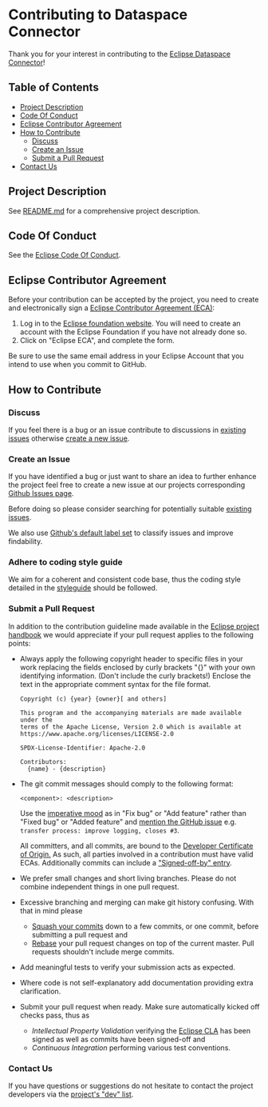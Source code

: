 Contributing to Dataspace Connector
===================================

Thank you for your interest in contributing to
the [Eclipse Dataspace Connector](https://projects.eclipse.org/projects/technology.dataspaceconnector)!

## Table of Contents

* [Project Description](#project-description)
* [Code Of Conduct](#code-of-conduct)
* [Eclipse Contributor Agreement](#eclipse-contributor-agreement)
* [How to Contribute](#how-to-contribute)
    * [Discuss](#discuss)
    * [Create an Issue](#create-an-issue)
    * [Submit a Pull Request](#submit-a-pull-request)
* [Contact Us](#contact-us)

## Project Description

See [README.md](README.md) for a comprehensive project description.

## Code Of Conduct

See the [Eclipse Code Of Conduct](https://www.eclipse.org/org/documents/Community_Code_of_Conduct.php).

## Eclipse Contributor Agreement

Before your contribution can be accepted by the project, you need to create and electronically sign
a [Eclipse Contributor Agreement (ECA)](http://www.eclipse.org/legal/ecafaq.php):

1. Log in to the [Eclipse foundation website](https://accounts.eclipse.org/user/login/). You will need to create an
   account with the Eclipse Foundation if you have not already done so.
2. Click on "Eclipse ECA", and complete the form.

Be sure to use the same email address in your Eclipse Account that you intend to use when you commit to GitHub.

## How to Contribute

### Discuss

If you feel there is a bug or an issue contribute to discussions in
[existing issues](https://github.com/eclipse-dataspaceconnector/DataSpaceConnector/issues?q=is%3Aissue+is%3Aopen)
otherwise [create a new issue](#create-an-issue).

### Create an Issue

If you have identified a bug or just want to share an idea to further enhance the project feel free to create a new
issue at our projects corresponding
[Github Issues page](https://github.com/eclipse-dataspaceconnector/DataSpaceConnector/issues/new).

Before doing so please consider searching for potentially suitable
[existing issues](https://github.com/eclipse-dataspaceconnector/DataSpaceConnector/issues?q=is%3Aissue+is%3Aopen).

We also
use [Github's default label set](https://docs.github.com/en/issues/using-labels-and-milestones-to-track-work/managing-labels)
to classify issues and improve findability.

### Adhere to coding style guide

We aim for a coherent and consistent code base, thus the coding style detailed in the [styleguide](styleguide.md) should
be followed.

### Submit a Pull Request

In addition to the contribution guideline made available in
the [Eclipse project handbook](https://www.eclipse.org/projects/handbook/#contributing)
we would appreciate if your pull request applies to the following points:

* Always apply the following copyright header to specific files in your work replacing the fields enclosed by curly
  brackets "{}" with your own identifying information. (Don't include the curly brackets!) Enclose the text in the
  appropriate comment syntax for the file format.

    ```text
    Copyright (c) {year} {owner}[ and others]

    This program and the accompanying materials are made available under the
    terms of the Apache License, Version 2.0 which is available at
    https://www.apache.org/licenses/LICENSE-2.0

    SPDX-License-Identifier: Apache-2.0

    Contributors:
      {name} - {description}
    ```

* The git commit messages should comply to the following format:
    ```
    <component>: <description>
    ```

  Use the [imperative mood](https://github.com/git/git/blob/master/Documentation/SubmittingPatches)
  as in "Fix bug" or "Add feature" rather than "Fixed bug" or "Added feature" and
  [mention the GitHub issue](https://docs.github.com/en/issues/tracking-your-work-with-issues/linking-a-pull-request-to-an-issue)
  e.g. `transfer process: improve logging, closes #3`.

  All committers, and all commits, are bound to
  the [Developer Certificate of Origin.](https://www.eclipse.org/legal/DCO.php)
  As such, all parties involved in a contribution must have valid ECAs. Additionally commits can include
  a ["Signed-off-by" entry](https://wiki.eclipse.org/Development_Resources/Contributing_via_Git).
* We prefer small changes and short living branches. Please do not combine independent things in one pull request.


* Excessive branching and merging can make git history confusing. With that in mind please

    * [Squash your commits](https://git-scm.com/book/en/v2/Git-Tools-Rewriting-History#_squashing)
      down to a few commits, or one commit, before submitting a pull request and
    * [Rebase](https://git-scm.com/book/en/v2/Git-Branching-Rebasing) your pull request changes on top of the current
      master. Pull requests shouldn't include merge commits.

* Add meaningful tests to verify your submission acts as expected.

* Where code is not self-explanatory add documentation providing extra clarification.

* Submit your pull request when ready. Make sure automatically kicked off checks pass, thus as

    * _Intellectual Property Validation_ verifying the [Eclipse CLA](#eclipse-contributor-agreement) has been signed as
      well as commits have been signed-off and
    * _Continuous Integration_ performing various test conventions.

### Contact Us

If you have questions or suggestions do not hesitate to contact the project developers via
the [project's "dev" list](https://dev.eclipse.org/mailman/listinfo/dataspaceconnector-dev). 
